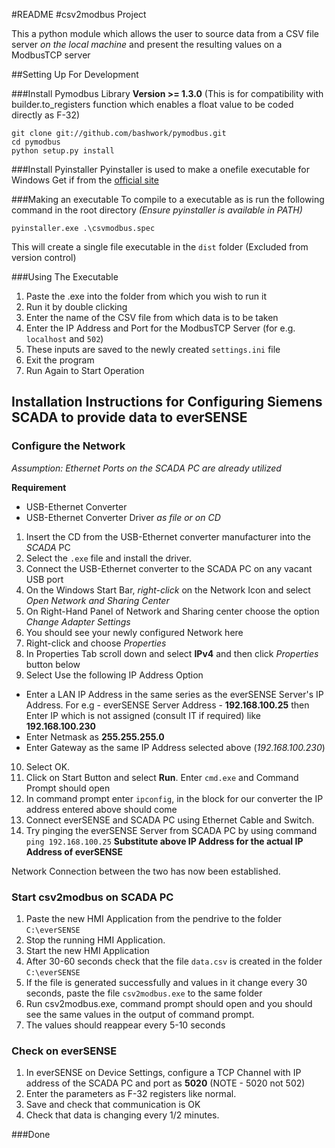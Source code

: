 #README
#csv2modbus Project

This a python module which allows the user to source data from a CSV file
server _on the local machine_ and present the resulting values on a ModbusTCP server

##Setting Up For Development

###Install Pymodbus Library
**Version >= 1.3.0**
(This is for compatibility with builder.to_registers function which enables a
float value to be coded directly as F-32)

```
git clone git://github.com/bashwork/pymodbus.git
cd pymodbus
python setup.py install
```

###Install Pyinstaller
Pyinstaller is used to make a onefile executable for Windows
Get if from the [official site](http://www.pyinstaller.org/)

###Making an executable
To compile to a executable as is run the following command in the root directory
_(Ensure pyinstaller is available in PATH)_

```
pyinstaller.exe .\csvmodbus.spec
```

This will create a single file executable in the `dist` folder (Excluded from version control)

###Using The Executable
1. Paste the .exe into the folder from which you wish to run it
2. Run it by double clicking
3. Enter the name of the CSV file from which data is to be taken
4. Enter the IP Address and Port for the ModbusTCP Server
    (for e.g. `localhost` and `502`)
5. These inputs are saved to the newly created `settings.ini` file
6. Exit the program
7. Run Again to Start Operation


## Installation Instructions for Configuring Siemens SCADA to provide data to everSENSE

### Configure the Network
*Assumption: Ethernet Ports on the SCADA PC are already utilized*

**Requirement**
 - USB-Ethernet Converter
 - USB-Ethernet Converter Driver *as file or on CD*

 1. Insert the CD from the USB-Ethernet converter manufacturer into the *SCADA* PC
 2. Select the `.exe` file and install the driver.
 3. Connect the USB-Ethernet converter to the SCADA PC on any vacant USB port
 4. On the Windows Start Bar, *right-click* on the Network Icon and select *Open Network and Sharing Center*
 5. On Right-Hand Panel of Network and Sharing center choose the option *Change Adapter Settings*
 6. You should see your newly configured Network here
 7. Right-click and choose *Properties*
 8. In Properties Tab scroll down and select **IPv4** and then click *Properties* button below
 9. Select Use the following IP Address Option

  - Enter a LAN IP Address in the same series as the everSENSE Server's IP Address.
  For e.g - everSENSE Server Address - **192.168.100.25** then Enter IP which is not assigned (consult IT if required) like **192.168.100.230**
  - Enter Netmask as **255.255.255.0**
  - Enter Gateway as the same IP Address selected above (*192.168.100.230*)

10. Select OK.
11. Click on Start Button and select **Run**. Enter `cmd.exe` and Command Prompt should open
12. In command prompt enter `ipconfig`, in the block for our converter the IP address entered above should come
13. Connect everSENSE and SCADA PC using Ethernet Cable and Switch.
14. Try pinging the everSENSE Server from SCADA PC by using command
    `ping 192.168.100.25`
    **Substitute above IP Address for the actual IP Address of everSENSE**

Network Connection between the two has now been established.

### Start csv2modbus on SCADA PC
1. Paste the new HMI Application from the pendrive to the folder `C:\everSENSE`
2. Stop the running HMI Application.
3. Start the new HMI Application
4. After 30-60 seconds check that the file `data.csv` is created in the folder `C:\everSENSE`
5. If the file is generated successfully and values in it change every 30 seconds, paste the file `csv2modbus.exe` to the same folder
6. Run csv2modbus.exe, command prompt should open and you should see the same values in the output of command prompt.
7. The values should reappear every 5-10 seconds

### Check on everSENSE
1. In everSENSE on Device Settings, configure a TCP Channel with IP address of the SCADA PC and port as **5020** (NOTE - 5020 not 502)
2. Enter the parameters as F-32 registers like normal.
3. Save and check that communication is OK
4. Check that data is changing every 1/2 minutes.

###Done
